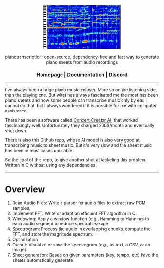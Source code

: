 <div align="center">

<picture>
  <source media="(prefers-color-scheme: light)" srcset="/docs/spectogram">
  <img alt="tiny corp logo" src="docs/spectogram.png" width="50%" height="50%">
</picture>

pianotranscription: open-source, dependency-free and fast way to generate piano sheets from audio recordings

<h3>

[Homepage](https://schmxtz.github.io) | [Documentation](https://github.com/schmxtz/pianotranscription) | [Discord](https://discord.gg/96eYjpAgSE)

</h3>
</div>

---

I've always been a huge piano music enjoyer. More so on the listening side, than the playing one. But what has always fascinated me the most has been piano sheets and how some people can transcribe music only by ear. I cannot do that, but I always wondered if it is possible for me with computer assistence. 

There has been a software called [Concert Creator AI](https://www.concertcreator.ai/), that worked fascinatingly well. Unfortunately they charged 200$/month and eventually shut down.

There is also this [Github repo](https://github.com/bytedance/piano_transcription), whose AI model is also very good at transcribing music to sheet music. But it's very slow and the sheet music has been in most cases unusable.

So the goal of this repo, to give another shot at tackeling this problem. Written in C without using any dependencies.

--- 

<h1> Overview </h1>

1. Read Audio Files: Write a parser for audio files to extract raw PCM samples.
2. Implement FFT: Write or adapt an efficient FFT algorithm in C.
3. Windowing: Apply a window function (e.g., Hamming or Hanning) to each audio segment to reduce spectral leakage.
4. Spectrogram: Process the audio in overlapping chunks, compute the FFT, and store the magnitude spectrum.
5. Optimization
6. Output: Visualize or save the spectrogram (e.g., as text, a CSV, or an image).
7. Sheet generation: Based on given parameters (key, tempo, etc) have the sheets automatically generate

